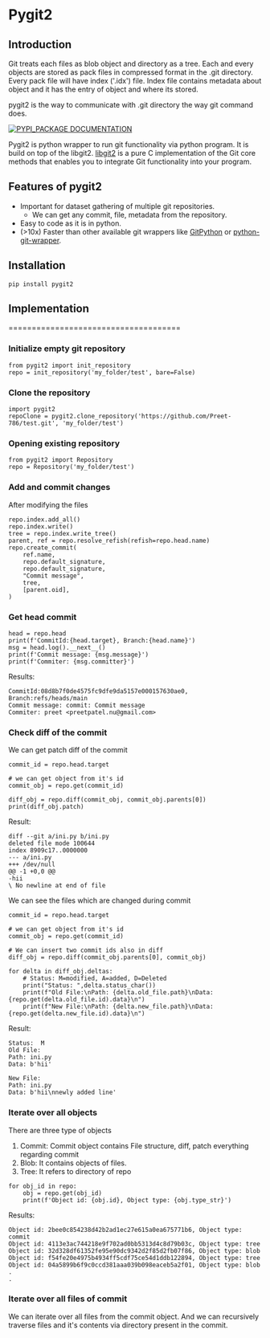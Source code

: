 # Pygit2 

## Introduction 

Git treats each files as blob object and directory as a tree. Each and every objects are stored as pack files in compressed format in the .git directory. Every pack file will have index ('.idx') file. Index file contains metadata about object and it has the entry of object and where its stored.

pygit2 is the way to communicate with .git directory the way git command does.

[![PYPI_PACKAGE DOCUMENTATION](https://pypi.org/project/pygit2/)](https://www.pygit2.org/)

Pygit2 is python wrapper to run git functionality via python program. It is build on top of the libgit2. [libgit2](https://github.com/libgit2/libgit2) is a pure C implementation of the Git core methods that enables you to integrate Git functionality into your program.

## Features of pygit2

- Important for dataset gathering of multiple git repositories.
    - We can get any commit, file, metadata from the repository.
- Easy to code as it is in python.
- (>10x) Faster than other available git wrappers like [GitPython](https://pypi.org/project/GitPython/) or [python-git-wrapper](https://pypi.org/project/python-git-wrapper/).

## Installation

```
pip install pygit2
```


## Implementation
=====================================

### Initialize empty git repository
```
from pygit2 import init_repository
repo = init_repository('my_folder/test', bare=False)
```

### Clone the repository
```
import pygit2
repoClone = pygit2.clone_repository('https://github.com/Preet-786/test.git', 'my_folder/test')
```

### Opening existing repository
```
from pygit2 import Repository
repo = Repository('my_folder/test')
```
### Add and commit changes

After modifying the files
```
repo.index.add_all()
repo.index.write()
tree = repo.index.write_tree()
parent, ref = repo.resolve_refish(refish=repo.head.name)
repo.create_commit(
    ref.name,
    repo.default_signature,
    repo.default_signature,
    "Commit message",
    tree,
    [parent.oid],
)
```
### Get head commit
```
head = repo.head
print(f'CommitId:{head.target}, Branch:{head.name}')
msg = head.log().__next__()
print(f'Commit message: {msg.message}')
print(f'Commiter: {msg.committer}')
```
Results:
```
CommitId:08d8b7f0de4575fc9dfe9da5157e000157630ae0, Branch:refs/heads/main
Commit message: commit: Commit message
Commiter: preet <preetpatel.nu@gmail.com>
```

### Check diff of the commit

We can get patch diff of the commit
```
commit_id = repo.head.target

# we can get object from it's id
commit_obj = repo.get(commit_id)

diff_obj = repo.diff(commit_obj, commit_obj.parents[0])
print(diff_obj.patch)
```
Result:
```
diff --git a/ini.py b/ini.py
deleted file mode 100644
index 8909c17..0000000
--- a/ini.py
+++ /dev/null
@@ -1 +0,0 @@
-hii
\ No newline at end of file
```

We can see the files which are changed during commit
```
commit_id = repo.head.target

# we can get object from it's id
commit_obj = repo.get(commit_id)

# We can insert two commit ids also in diff
diff_obj = repo.diff(commit_obj.parents[0], commit_obj)

for delta in diff_obj.deltas:
    # Status: M=modified, A=added, D=Deleted
    print("Status: ",delta.status_char())
    print(f"Old File:\nPath: {delta.old_file.path}\nData: {repo.get(delta.old_file.id).data}\n")
    print(f"New File:\nPath: {delta.new_file.path}\nData: {repo.get(delta.new_file.id).data}\n")
```

Result:

```
Status:  M
Old File:
Path: ini.py
Data: b'hii'

New File:
Path: ini.py
Data: b'hii\nnewly added line'
```
### Iterate over all objects

There are three type of objects
1. Commit: Commit object contains File structure, diff, patch everything regarding commit
2. Blob: It contains objects of files.
3. Tree: It refers to directory of repo

```
for obj_id in repo:
    obj = repo.get(obj_id)
    print(f'Object id: {obj.id}, Object type: {obj.type_str}')
```
Results:

```
Object id: 2bee0c854238d42b2ad1ec27e615a0ea675771b6, Object type: commit
Object id: 4113e3ac744218e9f702ad0bb5313d4c8d79b03c, Object type: tree
Object id: 32d328df61352fe95e90dc9342d2f85d2fb07f86, Object type: blob
Object id: f54fe20e4975b4934ff5cdf75ce54d1ddb122894, Object type: tree
Object id: 04a5899b6f9c0ccd381aaa039b098eaceb5a2f01, Object type: blob
.
.
```
### Iterate over all files of commit
We can iterate over all files from the commit object. And we can recursively traverse files and it's contents via directory present in the commit.